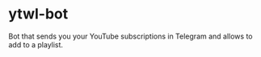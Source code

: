 # ytwl-bot

Bot that sends you your YouTube subscriptions in Telegram and allows to add to a playlist.
